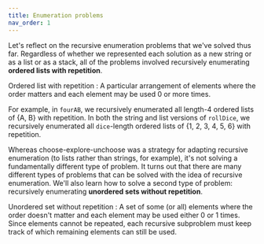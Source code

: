 ```yaml
---
title: Enumeration problems
nav_order: 1
---
```


Let's reflect on the recursive enumeration problems that we've solved thus far. Regardless of whether we represented each solution as a new string or as a list or as a stack, all of the problems involved recursively enumerating **ordered lists with repetition**.

Ordered list with repetition
: A particular arrangement of elements where the order matters and each element may be used 0 or more times.

For example, in `fourAB`, we recursively enumerated all length-4 ordered lists of {A, B} with repetition. In both the string and list versions of `rollDice`, we recursively enumerated all `dice`-length ordered lists of {1, 2, 3, 4, 5, 6} with repetition.

Whereas choose-explore-unchoose was a strategy for adapting recursive enumeration (to lists rather than strings, for example), it's not solving a fundamentally different type of problem. It turns out that there are many different types of problems that can be solved with the idea of recursive enumeration. We'll also learn how to solve a second type of problem: recursively enumerating **unordered sets without repetition**.

Unordered set without repetition
: A set of some (or all) elements where the order doesn't matter and each element may be used either 0 or 1 times. Since elements cannot be repeated, each recursive subproblem must keep track of which remaining elements can still be used.
